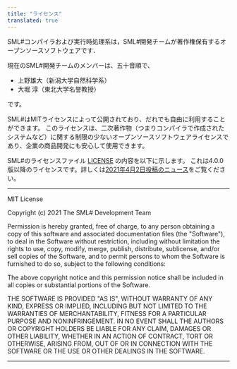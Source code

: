 ```yaml
---
title: "ライセンス"
translated: true
---
```


SML#コンパイラおよび実行時処理系は，SML#開発チームが著作権保有するオープンソースソフトウェアです．

現在のSML#開発チームのメンバーは、五十音順で、

* 上野雄大（新潟大学自然科学系）
* 大堀 淳（東北大学名誉教授）

です。

SML#はMITライセンスによって公開されており、だれでも自由に利用することができます。
このライセンスは、二次著作物（つまりコンパイラで作成されたシステムなど）に関する制限の少ないオープンソースソフトウェアライセンスであり、企業の商品開発にも安心して使用できます。

SML#のライセンスファイル
[LICENSE](https://github.com/smlsharp/smlsharp/blob/master/LICENSE)
の内容を以下に示します。
これは4.0.0版以降のライセンスです。詳しくは[2021年4月2日投稿のニュース](../../news/_posts/2021-04-02-relicensing.md)をご覧ください。

----

MIT License

Copyright (c) 2021 The SML# Development Team

Permission is hereby granted, free of charge, to any person obtaining a copy of this software and associated documentation files (the "Software"), to deal in the Software without restriction, including without limitation the rights to use, copy, modify, merge, publish, distribute, sublicense, and/or sell copies of the Software, and to permit persons to whom the Software is furnished to do so, subject to the following conditions:

The above copyright notice and this permission notice shall be included in all copies or substantial portions of the Software.

THE SOFTWARE IS PROVIDED "AS IS", WITHOUT WARRANTY OF ANY KIND, EXPRESS OR IMPLIED, INCLUDING BUT NOT LIMITED TO THE WARRANTIES OF MERCHANTABILITY, FITNESS FOR A PARTICULAR PURPOSE AND NONINFRINGEMENT. IN NO EVENT SHALL THE AUTHORS OR COPYRIGHT HOLDERS BE LIABLE FOR ANY CLAIM, DAMAGES OR OTHER LIABILITY, WHETHER IN AN ACTION OF CONTRACT, TORT OR OTHERWISE, ARISING FROM, OUT OF OR IN CONNECTION WITH THE SOFTWARE OR THE USE OR OTHER DEALINGS IN THE SOFTWARE.

----
